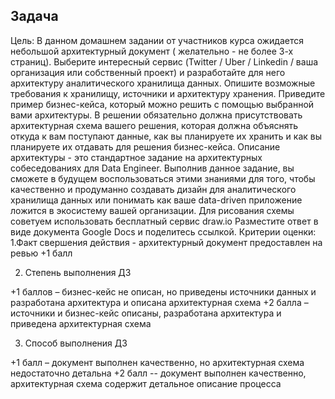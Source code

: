 ## Задача

Цель: В данном домашнем задании от участников курса ожидается небольшой архитектурный документ ( желательно - не более 3-х страниц). Выберите интересный сервис (Twitter / Uber / Linkedin / ваша организация или собственный проект) и разработайте для него архитектуру аналитического хранилища данных. Опишите возможные требования к хранилищу, источники и архитектуру хранения. Приведите пример бизнес-кейса, который можно решить с помощью выбранной вами архитектуры. В решении обязательно должна присутствовать архитектурная схема вашего решения, которая должна объяснять откуда к вам поступают данные, как вы планируете их хранить и как вы планируете их отдавать для решения бизнес-кейса. Описание архитектуры - это стандартное задание на архитектурных собеседованиях для Data Engineer. Выполнив данное задание, вы сможете в будущем воспользоваться этими знаниями для того, чтобы качественно и продуманно создавать дизайн для аналитического хранилища данных или понимать как ваше data-driven приложение ложится в экосистему вашей организации. Для рисования схемы советуем использовать бесплатный сервис draw.io
Разместите ответ в виде документа Google Docs и поделитесь ссылкой.
Критерии оценки: 1.Факт свершения действия - архитектурный документ предоставлен на ревью
+1 балл

2. Степень выполнения ДЗ

+1 баллов – бизнес-кейс не описан, но приведены источники данных и разработана архитектура и описана архитектурная схема
+2 балла – источники и бизнес-кейс описаны, разработана архитектура и приведена архитектурная схема

3. Способ выполнения ДЗ

+1 балл – документ выполнен качественно, но архитектурная схема недостаточно детальна
+2 балл -- документ выполнен качественно, архитектурная схема содержит детальное описание процесса
